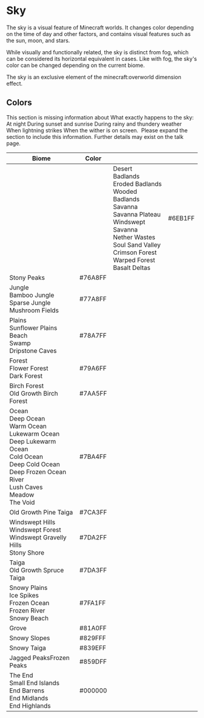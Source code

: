 # Sky
The sky is a visual feature of Minecraft worlds. It changes color depending on the time of day and other factors, and contains visual features such as the sun, moon, and stars.

While visually and functionally related, the sky is distinct from fog, which can be considered its horizontal equivalent in cases. Like with fog, the sky's color can be changed depending on the current biome.

The sky is an exclusive element of the minecraft:overworld dimension effect.

## Colors

  

This section is missing information about What exactly happens to the sky:
At night
During sunset and sunrise
During rainy and thundery weather
When lightning strikes
When the wither is on screen. 
Please expand the section to include this information. Further details may exist on the talk page.


| Biome                                                                                                                                                                                    | Color   |                                                                                                                                                                                                                 |         |
|------------------------------------------------------------------------------------------------------------------------------------------------------------------------------------------|---------|-----------------------------------------------------------------------------------------------------------------------------------------------------------------------------------------------------------------|---------|
|                                                                                                                                                                                          |         | Desert<br/>Badlands<br/>Eroded Badlands<br/>Wooded Badlands<br/>Savanna<br/>Savanna Plateau<br/>Windswept Savanna<br/>Nether Wastes<br/>Soul Sand Valley<br/>Crimson Forest<br/>Warped Forest<br/>Basalt Deltas | #6EB1FF |
| Stony Peaks                                                                                                                                                                              | #76A8FF |                                                                                                                                                                                                                 |         |
| Jungle<br/>Bamboo Jungle<br/>Sparse Jungle<br/>Mushroom Fields                                                                                                                           | #77A8FF |                                                                                                                                                                                                                 |         |
| Plains<br/>Sunflower Plains<br/>Beach<br/>Swamp<br/>Dripstone Caves                                                                                                                      | #78A7FF |                                                                                                                                                                                                                 |         |
| Forest<br/>Flower Forest<br/>Dark Forest                                                                                                                                                 | #79A6FF |                                                                                                                                                                                                                 |         |
| Birch Forest<br/>Old Growth Birch Forest                                                                                                                                                 | #7AA5FF |                                                                                                                                                                                                                 |         |
| Ocean<br/>Deep Ocean<br/>Warm Ocean<br/>Lukewarm Ocean<br/>Deep Lukewarm Ocean<br/>Cold Ocean<br/>Deep Cold Ocean<br/>Deep Frozen Ocean<br/>River<br/>Lush Caves<br/>Meadow<br/>The Void | #7BA4FF |                                                                                                                                                                                                                 |         |
| Old Growth Pine Taiga                                                                                                                                                                    | #7CA3FF |                                                                                                                                                                                                                 |         |
| Windswept Hills<br/>Windswept Forest<br/>Windswept Gravelly Hills<br/>Stony Shore                                                                                                        | #7DA2FF |                                                                                                                                                                                                                 |         |
| Taiga<br/>Old Growth Spruce Taiga                                                                                                                                                        | #7DA3FF |                                                                                                                                                                                                                 |         |
| Snowy Plains<br/>Ice Spikes<br/>Frozen Ocean<br/>Frozen River<br/>Snowy Beach                                                                                                            | #7FA1FF |                                                                                                                                                                                                                 |         |
| Grove                                                                                                                                                                                    | #81A0FF |                                                                                                                                                                                                                 |         |
| Snowy Slopes                                                                                                                                                                             | #829FFF |                                                                                                                                                                                                                 |         |
| Snowy Taiga                                                                                                                                                                              | #839EFF |                                                                                                                                                                                                                 |         |
| Jagged PeaksFrozen Peaks                                                                                                                                                                 | #859DFF |                                                                                                                                                                                                                 |         |
| The End<br/>Small End Islands<br/>End Barrens<br/>End Midlands<br/>End Highlands                                                                                                         | #000000 |                                                                                                                                                                                                                 |         |


